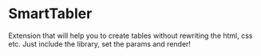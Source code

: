 SmartTabler
===========

Extension that will help you to create tables without rewriting the html, css etc. Just include the library, set the params and render!

